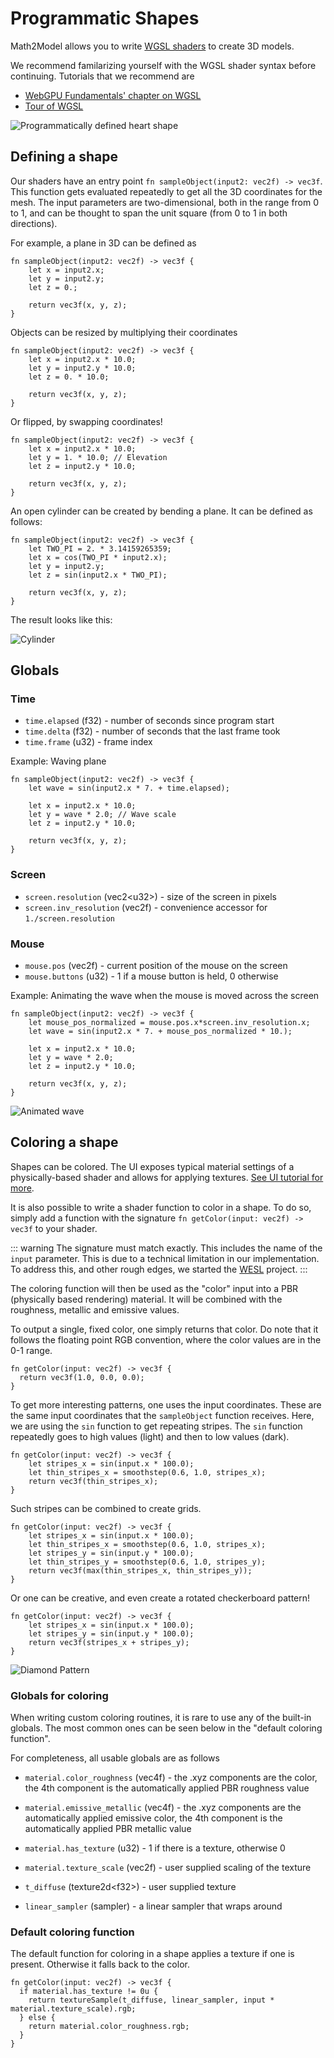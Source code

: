 # Programmatic Shapes

Math2Model allows you to write [WGSL shaders](https://google.github.io/tour-of-wgsl/) to create 3D models.

We recommend familarizing yourself with the WGSL shader syntax before continuing. Tutorials that we recommend are

- [WebGPU Fundamentals' chapter on WGSL](https://webgpufundamentals.org/webgpu/lessons/webgpu-wgsl.html)
- [Tour of WGSL](https://google.github.io/tour-of-wgsl)

![Programmatically defined heart shape](resources/prog-heart.png)

## Defining a shape

Our shaders have an entry point `fn sampleObject(input2: vec2f) -> vec3f`. This function gets evaluated repeatedly to get all the 3D coordinates for the mesh. The input parameters are two-dimensional, both in the range from 0 to 1, and can be thought to span the unit square (from 0 to 1 in both directions).

For example, a plane in 3D can be defined as

```wgsl
fn sampleObject(input2: vec2f) -> vec3f {
    let x = input2.x;
    let y = input2.y;
    let z = 0.;

    return vec3f(x, y, z);
}
```

Objects can be resized by multiplying their coordinates
```wgsl
fn sampleObject(input2: vec2f) -> vec3f {
    let x = input2.x * 10.0;
    let y = input2.y * 10.0;
    let z = 0. * 10.0;

    return vec3f(x, y, z);
}
```

Or flipped, by swapping coordinates!
```wgsl
fn sampleObject(input2: vec2f) -> vec3f {
    let x = input2.x * 10.0;
    let y = 1. * 10.0; // Elevation
    let z = input2.y * 10.0;

    return vec3f(x, y, z);
}
```


An open cylinder can be created by bending a plane. It can be defined as follows:

```wgsl
fn sampleObject(input2: vec2f) -> vec3f {
    let TWO_PI = 2. * 3.14159265359;
    let x = cos(TWO_PI * input2.x);
    let y = input2.y;
    let z = sin(input2.x * TWO_PI);

    return vec3f(x, y, z);
}
```

The result looks like this:

![Cylinder](resources/prog-cylinder.png)

## Globals

### Time

- `time.elapsed` (f32) - number of seconds since program start
- `time.delta` (f32) - number of seconds that the last frame took
- `time.frame` (u32) - frame index

Example: Waving plane

```wgsl
fn sampleObject(input2: vec2f) -> vec3f {
    let wave = sin(input2.x * 7. + time.elapsed);

    let x = input2.x * 10.0;
    let y = wave * 2.0; // Wave scale
    let z = input2.y * 10.0;

	return vec3f(x, y, z);
}
```

### Screen

- `screen.resolution` (vec2&lt;u32&gt;) - size of the screen in pixels
- `screen.inv_resolution` (vec2f) - convenience accessor for `1./screen.resolution`

### Mouse

- `mouse.pos` (vec2f) - current position of the mouse on the screen
- `mouse.buttons` (u32) - 1 if a mouse button is held, 0 otherwise

Example: Animating the wave when the mouse is moved across the screen
```wgsl
fn sampleObject(input2: vec2f) -> vec3f {
    let mouse_pos_normalized = mouse.pos.x*screen.inv_resolution.x;
    let wave = sin(input2.x * 7. + mouse_pos_normalized * 10.);

    let x = input2.x * 10.0;
    let y = wave * 2.0;
    let z = input2.y * 10.0;

    return vec3f(x, y, z);
}
```

![Animated wave](./resources/prog-anim-wave.png)

## Coloring a shape

Shapes can be colored. The UI exposes typical material settings of a physically-based shader and allows for applying textures. [See UI tutorial for more](./ui-overview.md).

It is also possible to write a shader function to color in a shape. To do so, simply add a function with the signature `fn getColor(input: vec2f) -> vec3f` to your shader.

::: warning
The signature must match exactly. This includes the name of the `input` parameter.
This is due to a technical limitation in our implementation. To address this, and other rough edges, we started the [WESL](https://wesl-lang.dev/) project. 
:::

The coloring function will then be used as the "color" input into a PBR (physically based rendering) material. It will be combined with the roughness, metallic and emissive values.

To output a single, fixed color, one simply returns that color.
Do note that it follows the floating point RGB convention, where the color values are in the 0-1 range.
```wgsl
fn getColor(input: vec2f) -> vec3f {
  return vec3f(1.0, 0.0, 0.0);
}
```

To get more interesting patterns, one uses the input coordinates. These are the same input coordinates that the `sampleObject` function receives. Here, we are using the `sin` function to get repeating stripes. The `sin` function repeatedly goes to high values (light) and then to low values (dark).

```wgsl
fn getColor(input: vec2f) -> vec3f {
    let stripes_x = sin(input.x * 100.0);
    let thin_stripes_x = smoothstep(0.6, 1.0, stripes_x);
    return vec3f(thin_stripes_x);
}
```

Such stripes can be combined to create grids.
```wgsl
fn getColor(input: vec2f) -> vec3f {
    let stripes_x = sin(input.x * 100.0);
    let thin_stripes_x = smoothstep(0.6, 1.0, stripes_x);
    let stripes_y = sin(input.y * 100.0);
    let thin_stripes_y = smoothstep(0.6, 1.0, stripes_y);
    return vec3f(max(thin_stripes_x, thin_stripes_y));
}
```

Or one can be creative, and even create a rotated checkerboard pattern!
```wgsl
fn getColor(input: vec2f) -> vec3f {
    let stripes_x = sin(input.x * 100.0);
    let stripes_y = sin(input.y * 100.0);
    return vec3f(stripes_x + stripes_y);
}
```

![Diamond Pattern](resources/prog-diamond-pattern.png)

### Globals for coloring

When writing custom coloring routines, it is rare to use any of the built-in globals.
The most common ones can be seen below in the "default coloring function".


For completeness, all usable globals are as follows

- `material.color_roughness` (vec4f) - the .xyz components are the color, the 4th component is the automatically applied PBR roughness value
- `material.emissive_metallic` (vec4f) - the .xyz components are the automatically applied emissive color, the 4th component is the automatically applied PBR metallic value
- `material.has_texture` (u32) - 1 if there is a texture, otherwise 0
- `material.texture_scale` (vec2f) - user supplied scaling of the texture

- `t_diffuse` (texture2d&lt;f32&gt;) - user supplied texture
- `linear_sampler` (sampler) - a linear sampler that wraps around

### Default coloring function


The default function for coloring in a shape applies a texture if one is present.
Otherwise it falls back to the color.

```wgsl
fn getColor(input: vec2f) -> vec3f {
  if material.has_texture != 0u {
    return textureSample(t_diffuse, linear_sampler, input * material.texture_scale).rgb;
  } else {
    return material.color_roughness.rgb;
  }
}
```
